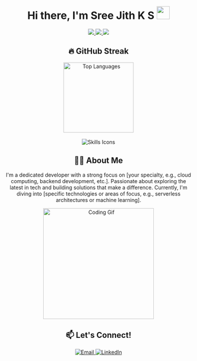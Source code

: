 <h1 align="center">Hi there, I'm Sree Jith K S <img src="https://media.giphy.com/media/hvRJCLFzcasrR4ia7z/giphy.gif" width="35"></h1> <p align="center"> <a href="https://img.shields.io/badge/Pronouns-He%2FHim-blue" alt="Pronouns: He/Him"> <img src="https://img.shields.io/badge/Pronouns-He%2FHim-blue?style=for-the-badge" /> </a> <a href="https://img.shields.io/badge/Interests-Coding%2C%20Tech%2C%20Innovation-brightgreen" alt="Interests: Coding, Tech, Innovation"> <img src="https://img.shields.io/badge/Interests-Coding%2C%20Tech%2C%20Innovation-brightgreen?style=for-the-badge" /> </a> <a href="https://img.shields.io/badge/Currently%20Learning-Cloud%20Technologies-yellow" alt="Currently Learning: Cloud Technologies"> <img src="https://img.shields.io/badge/Currently%20Learning-Cloud%20Technologies-yellow?style=for-the-badge" /> </a> </p> <h2 align="center">🔥 GitHub Streak</h2> <div align="center"> <a href="https://github.com/sree-jith-k-s"> <picture> <source height="190em" media="(prefers-color-scheme: dark)" srcset="https://github-readme-stats.vercel.app/api/top-langs/?username=sree-jith-k-s&layout=compact&langs_count=6&theme=dark"> <img height="190em" src="https://github-readme-stats.vercel.app/api/top-langs/?username=sree-jith-k-s&layout=compact&langs_count=6&theme=dracula" alt="Top Languages"/> </picture> </a> </div> <br/> <div align="center"> <img src="https://skillicons.dev/icons?i=html,css,javascript,python,react,aws,docker" alt="Skills Icons"/> </div> <h2 align="center">👨‍💻 About Me</h2> <p align="center"> I'm a dedicated developer with a strong focus on [your specialty, e.g., cloud computing, backend development, etc.]. Passionate about exploring the latest in tech and building solutions that make a difference. Currently, I'm diving into [specific technologies or areas of focus, e.g., serverless architectures or machine learning]. </p> <div align="center"> <img src="https://media.giphy.com/media/qgQUggAC3Pfv687qPC/giphy.gif" width="300" alt="Coding Gif"> </div> <h2 align="center">📫 Let's Connect!</h2> <p align="center"> <a href="mailto:your-email@example.com"> <img src="https://img.shields.io/badge/-Email-%23EA4335.svg?style=plastic&logo=gmail&logoColor=white" alt="Email"> </a> <a href="https://www.linkedin.com/in/your-profile"> <img src="https://img.shields.io/badge/-LinkedIn-blue.svg?style=plastic&logo=linkedin&logoColor=white" alt="LinkedIn"> </a> <!-- Uncomment this section if you have Instagram or other profiles <a href="https://www.instagram.com/yourusername"> <img src="https://img.shields.io/badge/Instagram-purple?style=for-the-badge&logo=instagram&logoColor=white" alt="Instagram"> </a> --> </p>
